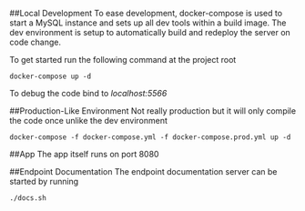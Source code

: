 ##Local Development
To ease development, docker-compose is used to start a MySQL instance 
and sets up all dev tools within a build image. The dev environment
is setup to automatically build and redeploy the server on code change.

To get started run the following command at the project root

```
docker-compose up -d
```

To debug the code bind to *localhost:5566*

##Production-Like Environment
Not really production but it will only compile the code once unlike the dev environment

```
docker-compose -f docker-compose.yml -f docker-compose.prod.yml up -d
```

##App
The app itself runs on port 8080

##Endpoint Documentation
The endpoint documentation server can be started by running

```
./docs.sh
```
